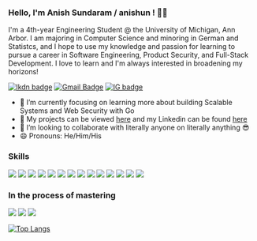 ### Hello, I'm Anish Sundaram / anishun ! 👋🏼 <insert link here>

I'm a 4th-year Engineering Student @ the University of Michigan, Ann Arbor. I am majoring in Computer Science and minoring in German and Statistcs, and I hope to use my knowledge and passion for learning to pursue a career in Software Engineering, Product Security, and Full-Stack Development. I love to learn and I'm always interested in broadening my horizons!

[![lkdn badge](https://img.shields.io/badge/-anishsundaram-%230177B5?style=flat&logo=linkedin)](https://www.linkedin.com/in/anishsundaram)
[![Gmail Badge](https://img.shields.io/badge/-Gmail-c14438?style=flat-square&logo=Gmail&logoColor=white&link=mailto:anishsun@umich.edu)](mailto:contact@anishsun@umich.edu)
[![IG badge](https://img.shields.io/badge/-@anish_sundaram14-%23E4415F?style=flat&logo=instagram&logoColor=white)](https://www.instagram.com/anish_sundaram14)

- 🌱 I’m currently focusing on learning more about building Scalable Systems and Web Security with Go
- 📁 My projects can be viewed [here](https://github.com/anishsundaram?tab=repositories) and my Linkedin can be found [here](https://www.linkedin.com/in/anishsundaram/)
- 👯 I’m looking to collaborate with literally anyone on literally anything 😎
- 😄 Pronouns: He/Him/His 


### Skills
<p align='left'>
  <img src="https://img.shields.io/badge/C-00599C?style=for-the-badge&logo=c&logoColor=white"/>
  <img src="https://img.shields.io/badge/C%2B%2B-00599C?style=for-the-badge&logo=c%2B%2B&logoColor=white"/>
  <img src="https://img.shields.io/badge/Java-f89820?style=for-the-badge&logo=java&logoColor=white"/>
  <img src="https://img.shields.io/badge/Python-4584b6?style=for-the-badge&logo=python&logoColor=white"/>
  <img src="https://img.shields.io/badge/Swift-FA7343?style=for-the-badge&logo=swift&logoColor=white"/>
  <img src="https://img.shields.io/badge/MySQL-00758F?style=for-the-badge&logo=mysql&logoColor=white"/>
  <img src="https://img.shields.io/badge/PostgreSQL-0064a5?style=for-the-badge&logo=postgresql&logoColor=white"/>
  <img src="https://img.shields.io/badge/MongoDB-4EA94B?style=for-the-badge&logo=mongodb&logoColor=white"/>
  <img src="https://img.shields.io/badge/React-20232A?style=for-the-badge&logo=react&logoColor=61DAFB"/>
  <img src="https://img.shields.io/badge/Angular-DD0031?style=for-the-badge&logo=angular&logoColor=white"/>
  <img src="https://img.shields.io/badge/Go-00ADD8?style=for-the-badge&logo=go&logoColor=white"/>
  <img src="https://img.shields.io/badge/Docker-0db7ed?style=for-the-badge&logo=Docker&logoColor=white"/>
  <img src="https://img.shields.io/badge/terraform-%235835CC.svg?style=for-the-badge&logo=terraform&logoColor=white">
  <img src="https://img.shields.io/badge/Jira-0052CC?style=for-the-badge&logo=Jira&logoColor=white">
</p>
  
### In the process of mastering
<p align='left'>  
  <img src="https://img.shields.io/badge/Ruby-CC342D?style=for-the-badge&logo=ruby&logoColor=white"/>
  <img src="https://img.shields.io/badge/Rust-b7410e?style=for-the-badge&logo=rust&logoColor=white"/>
  <img src="https://img.shields.io/badge/Javascript-F0DB4F?style=for-the-badge&logo=Javascript&logoColor=white"/>
</p>  
  



[![Top Langs](https://github-readme-stats.vercel.app/api/top-langs/?username=anishsundaram&layout=compact)](https://github.com/anishsundaram/github-readme-stats)


<!--
**anishsundaram/anishsundaram** is a ✨ _special_ ✨ repository because its `README.md` (this file) appears on your GitHub profile.

Here are some ideas to get you started:

- 🔭 I’m currently working on ...
- 🌱 I’m currently learning ...
- 👯 I’m looking to collaborate on ...
- 🤔 I’m looking for help with ...
- 💬 Ask me about ...
- 📫 How to reach me: ...
- 😄 Pronouns: ...
- ⚡ Fun fact: ...
-->
